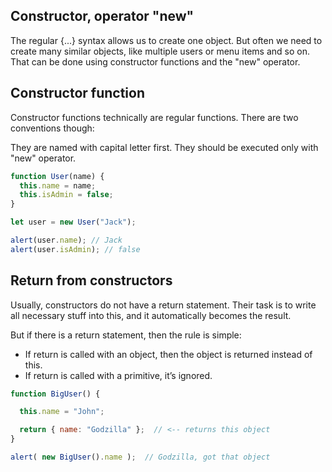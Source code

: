 ## Constructor, operator "new"
The regular {...} syntax allows us to create one object. But often we need to create many similar objects, like multiple users or menu items and so on.
That can be done using constructor functions and the "new" operator.

## Constructor function
Constructor functions technically are regular functions. There are two conventions though:

They are named with capital letter first.
They should be executed only with "new" operator.

```js
function User(name) {
  this.name = name;
  this.isAdmin = false;
}

let user = new User("Jack");

alert(user.name); // Jack
alert(user.isAdmin); // false
```

## Return from constructors
Usually, constructors do not have a return statement. Their task is to write all necessary stuff into this, and it automatically becomes the result.

But if there is a return statement, then the rule is simple:

- If return is called with an object, then the object is returned instead of this.
- If return is called with a primitive, it’s ignored.

```js
function BigUser() {

  this.name = "John";

  return { name: "Godzilla" };  // <-- returns this object
}

alert( new BigUser().name );  // Godzilla, got that object
```